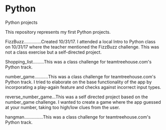 # Python
Python projects

This repository represents my first Python projects. 

FizzBuzz..............Created 10/31/17. I attended a local Intro to Python class on 10/31/17 where the teacher 
                      mentioned the FizzBuzz challenge. This was not a class exercise but a self-directed project.

Shopping_list.........This was a class challenge for teamtreehouse.com's Python track.

number_game...........This was a class challenge for teamtreehouse.com's Python track. I tried to elaborate on the 
                      base functionality of the app by incorporating a play-again feature and checks against incorrect
                      input types.
              
reverse_number_game...This was a self directed project based on the number_game challenge. I wanted to create 
                      a game where the app guessed at your number, taking too high/low clues from the user.
                      
hangman...............This was a class challenge for teamtreehouse.com's Python track.
